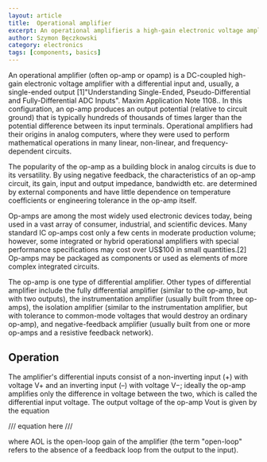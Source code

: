 ```yaml
---
layout: article
title:  Operational amplifier
excerpt: An operational amplifieris a high-gain electronic voltage amplifier with a differential input and a single-ended output.
author: Szymon Bęczkowski
category: electronics
tags: [components, basics]
---
```


An operational amplifier (often op-amp or opamp) is a DC-coupled high-gain electronic voltage amplifier with a differential input and, usually, a single-ended output [1]<span class="marginnote">"Understanding Single-Ended, Pseudo-Differential and Fully-Differential ADC Inputs". Maxim Application Note 1108.</span>. In this configuration, an op-amp produces an output potential (relative to circuit ground) that is typically hundreds of thousands of times larger than the potential difference between its input terminals. Operational amplifiers had their origins in analog computers, where they were used to perform mathematical operations in many linear, non-linear, and frequency-dependent circuits.

The popularity of the op-amp as a building block in analog circuits is due to its versatility. By using negative feedback, the characteristics of an op-amp circuit, its gain, input and output impedance, bandwidth etc. are determined by external components and have little dependence on temperature coefficients or engineering tolerance in the op-amp itself.

Op-amps are among the most widely used electronic devices today, being used in a vast array of consumer, industrial, and scientific devices. Many standard IC op-amps cost only a few cents in moderate production volume; however, some integrated or hybrid operational amplifiers with special performance specifications may cost over US$100 in small quantities.[2] Op-amps may be packaged as components or used as elements of more complex integrated circuits.

The op-amp is one type of differential amplifier. Other types of differential amplifier include the fully differential amplifier (similar to the op-amp, but with two outputs), the instrumentation amplifier (usually built from three op-amps), the isolation amplifier (similar to the instrumentation amplifier, but with tolerance to common-mode voltages that would destroy an ordinary op-amp), and negative-feedback amplifier (usually built from one or more op-amps and a resistive feedback network).

## Operation

The amplifier's differential inputs consist of a non-inverting input (+) with voltage V+ and an inverting input (–) with voltage V−; ideally the op-amp amplifies only the difference in voltage between the two, which is called the differential input voltage. The output voltage of the op-amp Vout is given by the equation

/// equation here ///

where AOL is the open-loop gain of the amplifier (the term "open-loop" refers to the absence of a feedback loop from the output to the input).
